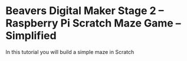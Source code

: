 # Beavers Digital Maker Stage 2 – Raspberry Pi Scratch Maze Game – Simplified
 In this tutorial you will build a simple maze in Scratch
